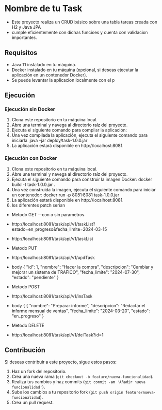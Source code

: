 # Nombre de tu Task

- Este proyecto realiza un CRUD básico sobre una tabla tareas creada con H2 y Java JPA
- cumple eficientemente con dichas funcioes y cuenta con validacion importantes. 

## Requisitos

- Java 11 instalado en tu máquina.
- Docker instalado en tu máquina (opcional, si deseas ejecutar la aplicación en un contenedor Docker).
- Se puede levantar la aplicacion localmente con el p

## Ejecución

### Ejecución sin Docker

1. Clona este repositorio en tu máquina local.
2. Abre una terminal y navega al directorio raíz del proyecto.
3. Ejecuta el siguiente comando para compilar la aplicación:
4. Una vez compilada la aplicación, ejecuta el siguiente comando para iniciarla:
   java -jar deploy/task-1.0.0.jar
5. La aplicación estará disponible en http://localhost:8081.

### Ejecución con Docker

1. Clona este repositorio en tu máquina local.
2. Abre una terminal y navega al directorio raíz del proyecto.
3. Ejecuta el siguiente comando para construir la imagen Docker:
   docker build -t task-1.0.0.jar .
4. Una vez construida la imagen, ejecuta el siguiente comando para iniciar un contenedor:
   docker run -p 8081:8081 task-1.0.0.jar
5. La aplicación estará disponible en http://localhost:8081.
6. los diferentes patch serian 
- Metodo GET --con o sin parametros
- http://localhost:8081/task/api/v1/taskList?estado=en_progreso&fecha_limite=2024-03-15
- http://localhost:8081/task/api/v1/taskList
  
- Metodo PUT
- http://localhost:8081/task/api/v1/updTask
- body
  {
  "id": 1,
  "nombre": "Hacer la compra",
  "descripcion": "Cambiar y mejorar un sistema de TRAFICO",
  "fecha_limite": "2024-07-30",
  "estado": "pendiente"
  }
- Metodo POST
- http://localhost:8081/task/api/v1/insTask
- body
  {
  {
  "nombre": "Preparar informe",
  "descripcion": "Redactar el informe mensual de ventas",
  "fecha_limite": "2024-03-20",
  "estado": "en_progreso"
  }

- Metodo DELETE
- http://localhost:8081/task/api/v1/delTask?id=1

  
## Contribución

Si deseas contribuir a este proyecto, sigue estos pasos:

1. Haz un fork del repositorio.
2. Crea una nueva rama (`git checkout -b feature/nueva-funcionalidad`).
3. Realiza tus cambios y haz commits (`git commit -am 'Añadir nueva funcionalidad'`).
4. Sube los cambios a tu repositorio fork (`git push origin feature/nueva-funcionalidad`).
5. Crea un pull request.

